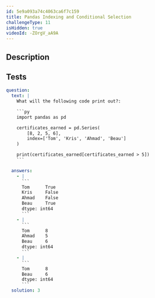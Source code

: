 ```yaml
---
id: 5e9a093a74c4063ca6f7c159
title: Pandas Indexing and Conditional Selection
challengeType: 11
isHidden: true
videoId: -ZOrgV_aA9A
---
```


## Description
<section id='description'>
</section>

## Tests
<section id='tests'>

```yml
question:
  text: |
    What will the following code print out?:

    ```py
    import pandas as pd

    certificates_earned = pd.Series(
        [8, 2, 5, 6], 
        index=['Tom', 'Kris', 'Ahmad', 'Beau']
    )

    print(certificates_earned[certificates_earned > 5])
    ```

  answers:
    - |
      ```
      Tom      True
      Kris     False
      Ahmad    False
      Beau     True
      dtype: int64
      ```
    - |
      ```
      Tom      8
      Ahmad    5
      Beau     6
      dtype: int64
      ```
    - |
      ```
      Tom      8
      Beau     6
      dtype: int64
      ```
  solution: 3
```

</section>

